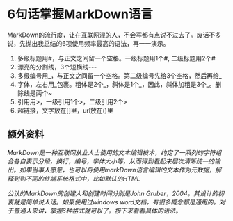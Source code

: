 # 6句话掌握MarkDown语言

MarkDown的流行度，让在互联网混的人，不会写都有点说不过去了。废话不多说，先抛出我总结的6项使用频率最高的语法，再一一演示。 
1. 多级标题用\#，与正文之间留一个空格。一级标题用1个\#, 二级标题用2个\# 
1. 漂亮的分割线，3个短横线--- 
1. 多级编号用_，与正文之间留一个空格。第二级编号先给3个空格，然后再给_ 
1. 字体，左右用_包裹。粗体是2个_，斜体是1个_，因此，斜体加粗是3个_。删除线是两个~ 
1. 引用用&gt;，一级引用1个&gt;，二级引用2个&gt; 
1. 超链接，文字放在\[\]里，url放在\(\)里

## 额外资料

*MarkDown是一种互联网从业人士使用的文本编辑技术，约定了一系列的字符组合各自表示分段，换行，编号，字体大小等，从而得到看起来层次清晰统一的输出。如果当事人愿意，也可以将使用markDown语言编辑的文本作为元数据，解释到到不同的终端系统格式中，比如默认的HTML*

_公认的MarkDown的创建人和创建时间分别是John Gruber，2004。其设计的初衷就是简单说人话。如果使用过windows word文档，有很多概念都是通用的。对于普通人来讲，掌握6种格式就可以了。接下来看看具体的语法。_

